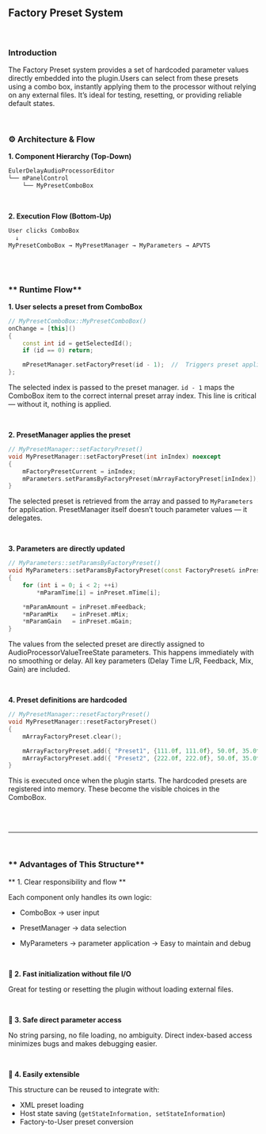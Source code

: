 ## Factory Preset System

<br>

###  **Introduction**

The Factory Preset system provides a set of hardcoded parameter values directly 
embedded into the plugin.Users can select from these presets using a combo box, instantly applying them to 
the processor without relying on any external files.
It’s ideal for testing, resetting, or providing reliable default states.

<br>

### **⚙ Architecture & Flow**

**1. Component Hierarchy (Top-Down)**

~~~cpp
EulerDelayAudioProcessorEditor
└── mPanelControl
    └── MyPresetComboBox
~~~

<br>

**2. Execution Flow (Bottom-Up)**

~~~cpp
User clicks ComboBox
  ↓
MyPresetComboBox → MyPresetManager → MyParameters → APVTS
~~~

<br>
<br>

### ** Runtime Flow**

**1. User selects a preset from ComboBox**

~~~cpp
// MyPresetComboBox::MyPresetComboBox()
onChange = [this]()
{
    const int id = getSelectedId();
    if (id == 0) return;

    mPresetManager.setFactoryPreset(id - 1);  //  Triggers preset application
};
~~~

 The selected index is passed to the preset manager.
```id - 1``` maps the ComboBox item to the correct internal preset array index.
This line is critical — without it, nothing is applied.


<br>

**2. PresetManager applies the preset**

~~~cpp
// MyPresetManager::setFactoryPreset()
void MyPresetManager::setFactoryPreset(int inIndex) noexcept
{
    mFactoryPresetCurrent = inIndex;
    mParameters.setParamsByFactoryPreset(mArrayFactoryPreset[inIndex]);
}
~~~

 The selected preset is retrieved from the array and passed to ```MyParameters``` for application.
PresetManager itself doesn’t touch parameter values — it delegates.

<br>

**3. Parameters are directly updated**

~~~cpp
// MyParameters::setParamsByFactoryPreset()
void MyParameters::setParamsByFactoryPreset(const FactoryPreset& inPreset) noexcept
{
    for (int i = 0; i < 2; ++i)
        *mParamTime[i] = inPreset.mTime[i];

    *mParamAmount = inPreset.mFeedback;
    *mParamMix    = inPreset.mMix;
    *mParamGain   = inPreset.mGain;
}
~~~

 The values from the selected preset are directly assigned to AudioProcessorValueTreeState parameters.
This happens immediately with no smoothing or delay.
All key parameters (Delay Time L/R, Feedback, Mix, Gain) are included.

<br>

**4. Preset definitions are hardcoded**

~~~cpp
// MyPresetManager::resetFactoryPreset()
void MyPresetManager::resetFactoryPreset()
{
    mArrayFactoryPreset.clear();

    mArrayFactoryPreset.add({ "Preset1", {111.0f, 111.0f}, 50.0f, 35.0f, -10.0f });
    mArrayFactoryPreset.add({ "Preset2", {222.0f, 222.0f}, 50.0f, 35.0f, -10.0f });
}
~~~

 This is executed once when the plugin starts.
The hardcoded presets are registered into memory.
These become the visible choices in the ComboBox.

<br>
<br>

-------

<br>

### ** Advantages of This Structure**

** 1. Clear responsibility and flow **

Each component only handles its own logic:

- ComboBox → user input
- PresetManager → data selection
- MyParameters → parameter application
               → Easy to maintain and debug


  <br>

**🔹 2. Fast initialization without file I/O**

Great for testing or resetting the plugin without loading external files.

<br>

**🔹 3. Safe direct parameter access**

No string parsing, no file loading, no ambiguity.
Direct index-based access minimizes bugs and makes debugging easier.

<br>

**🔹 4. Easily extensible**

This structure can be reused to integrate with:

- XML preset loading
- Host state saving (```getStateInformation, setStateInformation```)
- Factory-to-User preset conversion



